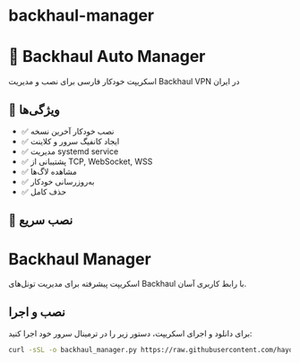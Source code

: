 # backhaul-manager


# 🚀 Backhaul Auto Manager

اسکریپت خودکار فارسی برای نصب و مدیریت Backhaul VPN در ایران

## 💫 ویژگی‌ها
- ✅ نصب خودکار آخرین نسخه
- ✅ ایجاد کانفیگ سرور و کلاینت
- ✅ مدیریت systemd service
- ✅ پشتیبانی از TCP, WebSocket, WSS
- ✅ مشاهده لاگ‌ها
- ✅ به‌روزرسانی خودکار
- ✅ حذف کامل

## 🚀 نصب سریع


# Backhaul Manager

اسکریپت پیشرفته برای مدیریت تونل‌های Backhaul با رابط کاربری آسان.

## نصب و اجرا

برای دانلود و اجرای اسکریپت، دستور زیر را در ترمینال سرور خود اجرا کنید:

```bash
curl -sSL -o backhaul_manager.py https://raw.githubusercontent.com/hayousef68/backhaul-manager/main/install.sh && sudo python3 backhaul_manager.py
```

